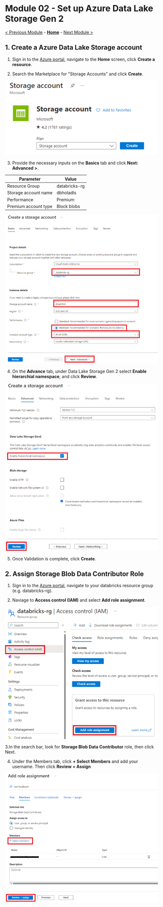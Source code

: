 # Module 02 - Set up Azure Data Lake Storage Gen 2

[< Previous Module](../modules/module01.md) - **[Home](../README.md)** - [Next Module >](../modules/module03.md)


## 1. Create a Azure Data Lake Storage account
1. Sign in to the [Azure portal](https://portal.azure.com), navigate to the **Home** screen, click **Create a resource**.

2. Search the Marketplace for "Storage Accounts" and click **Create**.

  ![Create Storage Account](../Images/Module02/storageaccount.png)

3. Provide the necessary inputs on the **Basics** tab and click **Next: Advanced >**.  

| Parameter | Value |
| --- | --- |
| Resource Group | databricks-rg |
| Storage account name | dbholadls |
| Performance | Premium |
| Premium account type | Block blobs |

  ![Basic Azure Data Lake Inputs](../Images/Module02/createadls.png)
  
4. On the **Advance** tab, under Data Lake Storage Gen 2 select **Enable hierarchial namespace**, and click **Review**.

  ![Advance Azure Data Lake Inputs](../Images/Module02/enablehierarchy.png)
  
5. Once Validation is complete, click **Create**.

## 2. Assign Storage Blob Data Contributor Role
1. Sign in to the [Azure portal](https://portal.azure.com), navigate to your databricks resource group (e.g. databricks-rg).

2. Naviage to **Access control (IAM)** and select **Add role assignment**.

  ![Access Control Assignment](../Images/Module02/addrole.png)
  
3.In the search bar, look for **Storage Blob Data Contributor** role, then click Next.

4. Under the Members tab, click **+ Select Members** and add your username. Then click **Review + Assign**

  ![Assign Contributor Role](../Images/Module02/assignrole.png)
